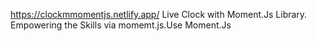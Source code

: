 https://clockmmomentjs.netlify.app/
Live Clock with Moment.Js Library.
Empowering the Skills via momemt.js.Use Moment.Js

